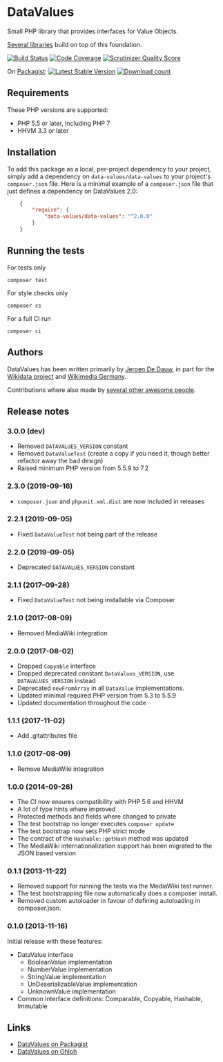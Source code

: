 # DataValues

Small PHP library that provides interfaces for Value Objects. 

[Several libraries](https://github.com/DataValues) build on top of this foundation.

[![Build Status](https://travis-ci.org/DataValues/DataValues.svg?branch=master)](https://travis-ci.org/DataValues/DataValues)
[![Code Coverage](https://scrutinizer-ci.com/g/DataValues/DataValues/badges/coverage.png?s=56a1ea89df94c6d9b4223ba584d0d4556e1984ef)](https://scrutinizer-ci.com/g/DataValues/DataValues/)
[![Scrutinizer Quality Score](https://scrutinizer-ci.com/g/DataValues/DataValues/badges/quality-score.png?s=ba9364790e6b521277a3829ffb91e2c2e1b68c3c)](https://scrutinizer-ci.com/g/DataValues/DataValues/)

On [Packagist](https://packagist.org/packages/data-values/data-values):
[![Latest Stable Version](https://poser.pugx.org/data-values/data-values/version.png)](https://packagist.org/packages/data-values/data-values)
[![Download count](https://poser.pugx.org/data-values/data-values/d/total.png)](https://packagist.org/packages/data-values/data-values)

## Requirements

These PHP versions are supported:

* PHP 5.5 or later, including PHP 7
* HHVM 3.3 or later

## Installation

To add this package as a local, per-project dependency to your project, simply add a
dependency on `data-values/data-values` to your project's `composer.json` file.
Here is a minimal example of a `composer.json` file that just defines a dependency on
DataValues 2.0:

```json
    {
        "require": {
            "data-values/data-values": "^2.0.0"
        }
    }
```

## Running the tests

For tests only

    composer test

For style checks only

    composer cs

For a full CI run

    composer ci

## Authors

DataValues has been written primarily by [Jeroen De Dauw](https://www.entropywins.wtf),
in part for the [Wikidata project](https://wikidata.org/) and [Wikimedia Germany](https://wikimedia.de).

Contributions where also made by
[several other awesome people](https://www.openhub.net/p/datavalues/contributors).

## Release notes

### 3.0.0 (dev)

* Removed `DATAVALUES_VERSION` constant
* Removed `DataValueTest` (create a copy if you need it, though better refactor away the bad design)
* Raised minimum PHP version from 5.5.9 to 7.2

### 2.3.0 (2019-09-16)

* `composer.json` and `phpunit.xml.dist` are now included in releases

### 2.2.1 (2019-09-05)

* Fixed `DataValueTest` not being part of the release

### 2.2.0 (2019-09-05)

* Deprecated `DATAVALUES_VERSION` constant

### 2.1.1 (2017-09-28)

* Fixed `DataValueTest` not being installable via Composer

### 2.1.0 (2017-08-09)

* Removed MediaWiki integration

### 2.0.0 (2017-08-02)

* Dropped `Copyable` interface
* Dropped deprecated constant `DataValues_VERSION`, use `DATAVALUES_VERSION` instead
* Deprecated `newFromArray` in all `DataValue` implementations.
* Updated minimal required PHP version from 5.3 to 5.5.9
* Updated documentation throughout the code

### 1.1.1 (2017-11-02)

* Add .gitattributes file

### 1.1.0 (2017-08-09)

* Remove MediaWiki integration

### 1.0.0 (2014-09-26)

* The CI now ensures compatibility with PHP 5.6 and HHVM
* A lot of type hints where improved
* Protected methods and fields where changed to private
* The test bootstrap no longer executes `composer update`
* The test bootstrap now sets PHP strict mode
* The contract of the `Hashable::getHash` method was updated
* The MediaWiki internationalization support has been migrated to the JSON based version

### 0.1.1 (2013-11-22)

* Removed support for running the tests via the MediaWiki test runner.
* The test bootstrapping file now automatically does a composer install.
* Removed custom autoloader in favour of defining autoloading in composer.json.

### 0.1.0 (2013-11-16)

Initial release with these features:

* DataValue interface
	* BooleanValue implementation
	* NumberValue implementation
	* StringValue implementation
	* UnDeserializableValue implementation
	* UnknownValue implementation
* Common interface definitions: Comparable, Copyable, Hashable, Immutable

## Links

* [DataValues on Packagist](https://packagist.org/packages/data-values/data-values)
* [DataValues on Ohloh](https://www.ohloh.net/p/datavalues)

